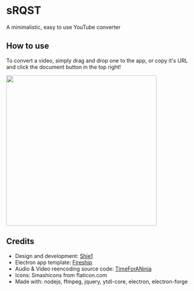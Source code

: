 # sRQST
A minimalistic, easy to use YouTube converter
## How to use
To convert a video, simply drag and drop one to the app, or copy it's URL and click the document button in the top right!

<img height=400 src="https://i.imgur.com/TvAUF4B.png">

## Credits
- Design and development: [Shie1](https://github.com/shie1)
- Electron app template: [Fireship](https://www.youtube.com/channel/UCsBjURrPoezykLs9EqgamOA)
- Audio & Video reencoding source code: [TimeForANinja](https://github.com/TimeForANinja)
- Icons: Smashicons from flaticon.com
- Made with: nodejs, ffmpeg, jquery, ytdl-core, electron, electron-forge
